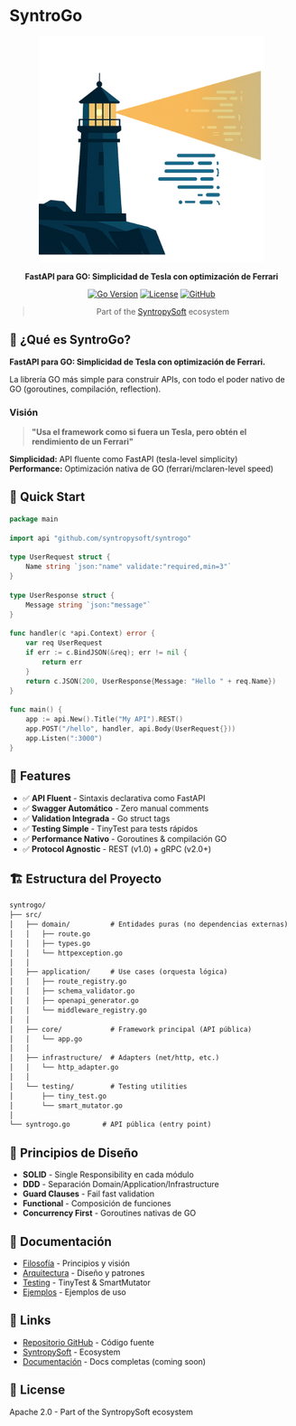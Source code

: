 # SyntroGo

<div align="center">
  <img src="assets/syntropySoft.png" alt="SyntroGo" width="400" />
</div>

<div align="center">

**FastAPI para GO: Simplicidad de Tesla con optimización de Ferrari**

[![Go Version](https://img.shields.io/badge/go-1.21+-00ADD8?style=flat-square&logo=go)](https://golang.org)
[![License](https://img.shields.io/badge/license-Apache%202.0-blue.svg?style=flat-square)](LICENSE)
[![GitHub](https://img.shields.io/badge/github-Syntropysoft/syntrogo-181717?style=flat-square&logo=github)](https://github.com/Syntropysoft/syntrogo)

> Part of the [SyntropySoft](https://syntropysoft.com) ecosystem

</div>

## 🎯 ¿Qué es SyntroGo?

**FastAPI para GO: Simplicidad de Tesla con optimización de Ferrari.**

La librería GO más simple para construir APIs, con todo el poder nativo de GO (goroutines, compilación, reflection).

### Visión

> **"Usa el framework como si fuera un Tesla, pero obtén el rendimiento de un Ferrari"**

**Simplicidad:** API fluente como FastAPI (tesla-level simplicity)  
**Performance:** Optimización nativa de GO (ferrari/mclaren-level speed)

## 🚀 Quick Start

```go
package main

import api "github.com/syntropysoft/syntrogo"

type UserRequest struct {
    Name string `json:"name" validate:"required,min=3"`
}

type UserResponse struct {
    Message string `json:"message"`
}

func handler(c *api.Context) error {
    var req UserRequest
    if err := c.BindJSON(&req); err != nil {
        return err
    }
    return c.JSON(200, UserResponse{Message: "Hello " + req.Name})
}

func main() {
    app := api.New().Title("My API").REST()
    app.POST("/hello", handler, api.Body(UserRequest{}))
    app.Listen(":3000")
}
```

## 🎯 Features

- ✅ **API Fluent** - Sintaxis declarativa como FastAPI
- ✅ **Swagger Automático** - Zero manual comments
- ✅ **Validation Integrada** - Go struct tags
- ✅ **Testing Simple** - TinyTest para tests rápidos
- ✅ **Performance Nativo** - Goroutines & compilación GO
- ✅ **Protocol Agnostic** - REST (v1.0) + gRPC (v2.0+)

## 🏗️ Estructura del Proyecto

```txt
syntrogo/
├── src/
│   ├── domain/          # Entidades puras (no dependencias externas)
│   │   ├── route.go
│   │   ├── types.go
│   │   └── httpexception.go
│   │
│   ├── application/     # Use cases (orquesta lógica)
│   │   ├── route_registry.go
│   │   ├── schema_validator.go
│   │   ├── openapi_generator.go
│   │   └── middleware_registry.go
│   │
│   ├── core/            # Framework principal (API pública)
│   │   └── app.go
│   │
│   ├── infrastructure/  # Adapters (net/http, etc.)
│   │   └── http_adapter.go
│   │
│   └── testing/         # Testing utilities
│       ├── tiny_test.go
│       └── smart_mutator.go
│
└── syntrogo.go        # API pública (entry point)
```

## 🧠 Principios de Diseño

- **SOLID** - Single Responsibility en cada módulo
- **DDD** - Separación Domain/Application/Infrastructure
- **Guard Clauses** - Fail fast validation
- **Functional** - Composición de funciones
- **Concurrency First** - Goroutines nativas de GO

## 📖 Documentación

- [Filosofía](./PHILOSOPHY_GO.md) - Principios y visión
- [Arquitectura](../ARCHITECTURE_GO.md) - Diseño y patrones
- [Testing](./TESTING_STRATEGY.md) - TinyTest & SmartMutator
- [Ejemplos](../syntrogo-examples/) - Ejemplos de uso

## 🔗 Links

- [Repositorio GitHub](https://github.com/Syntropysoft/syntrogo) - Código fuente
- [SyntropySoft](https://syntropysoft.com) - Ecosystem
- [Documentación](./docs/) - Docs completas (coming soon)

## 📄 License

Apache 2.0 - Part of the SyntropySoft ecosystem
